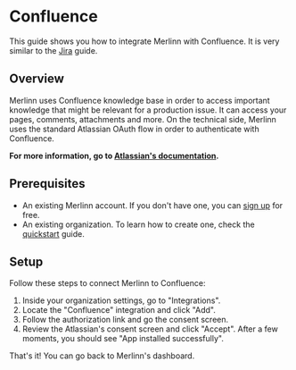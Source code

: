 # Confluence

This guide shows you how to integrate Merlinn with Confluence. It is very similar to the [Jira](./08-Jira.md) guide.

## Overview

Merlinn uses Confluence knowledge base in order to access important knowledge that might be relevant for a production issue. It can access your pages, comments, attachments and more.
On the technical side, Merlinn uses the standard Atlassian OAuth flow in order to authenticate with Confluence.

**For more information, go to [Atlassian's documentation](https://developer.atlassian.com/cloud/Confluence/platform/oauth-2-3lo-apps/).**

## Prerequisites

- An existing Merlinn account. If you don't have one, you can [sign up](https://app.merlinn.co/) for free.
- An existing organization. To learn how to create one, check the [quickstart](../02-Quickstart.md) guide.

## Setup

Follow these steps to connect Merlinn to Confluence:

1. Inside your organization settings, go to "Integrations".
2. Locate the "Confluence" integration and click "Add".
3. Follow the authorization link and go the consent screen.
4. Review the Atlassian's consent screen and click "Accept". After a few moments, you should see "App installed successfully".

That's it! You can go back to Merlinn's dashboard.
